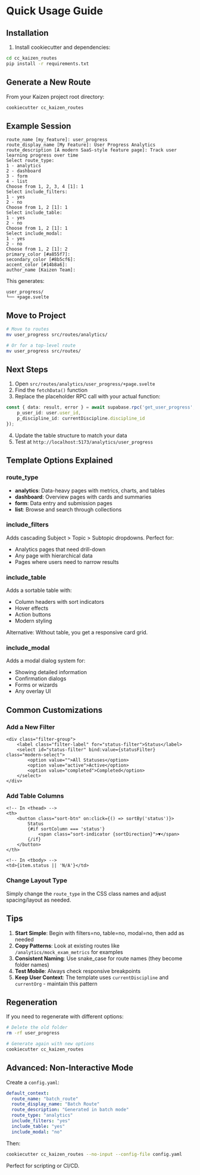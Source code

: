 # Quick Usage Guide

## Installation

1. Install cookiecutter and dependencies:

```bash
cd cc_kaizen_routes
pip install -r requirements.txt
```

## Generate a New Route

From your Kaizen project root directory:

```bash
cookiecutter cc_kaizen_routes
```

## Example Session

```
route_name [my_feature]: user_progress
route_display_name [My Feature]: User Progress Analytics
route_description [A modern SaaS-style feature page]: Track user learning progress over time
Select route_type:
1 - analytics
2 - dashboard
3 - form
4 - list
Choose from 1, 2, 3, 4 [1]: 1
Select include_filters:
1 - yes
2 - no
Choose from 1, 2 [1]: 1
Select include_table:
1 - yes
2 - no
Choose from 1, 2 [1]: 1
Select include_modal:
1 - yes
2 - no
Choose from 1, 2 [1]: 2
primary_color [#a855f7]:
secondary_color [#8b5cf6]:
accent_color [#14b8a6]:
author_name [Kaizen Team]:
```

This generates:

```
user_progress/
└── +page.svelte
```

## Move to Project

```bash
# Move to routes
mv user_progress src/routes/analytics/

# Or for a top-level route
mv user_progress src/routes/
```

## Next Steps

1. Open `src/routes/analytics/user_progress/+page.svelte`
2. Find the `fetchData()` function
3. Replace the placeholder RPC call with your actual function:

```typescript
const { data: result, error } = await supabase.rpc('get_user_progress', {
    p_user_id: user.user_id,
    p_discipline_id: currentDiscipline.discipline_id
});
```

4. Update the table structure to match your data
5. Test at `http://localhost:5173/analytics/user_progress`

## Template Options Explained

### route_type

- **analytics**: Data-heavy pages with metrics, charts, and tables
- **dashboard**: Overview pages with cards and summaries
- **form**: Data entry and submission pages
- **list**: Browse and search through collections

### include_filters

Adds cascading Subject > Topic > Subtopic dropdowns. Perfect for:
- Analytics pages that need drill-down
- Any page with hierarchical data
- Pages where users need to narrow results

### include_table

Adds a sortable table with:
- Column headers with sort indicators
- Hover effects
- Action buttons
- Modern styling

Alternative: Without table, you get a responsive card grid.

### include_modal

Adds a modal dialog system for:
- Showing detailed information
- Confirmation dialogs
- Forms or wizards
- Any overlay UI

## Common Customizations

### Add a New Filter

```svelte
<div class="filter-group">
    <label class="filter-label" for="status-filter">Status</label>
    <select id="status-filter" bind:value={statusFilter} class="modern-select">
        <option value="">All Statuses</option>
        <option value="active">Active</option>
        <option value="completed">Completed</option>
    </select>
</div>
```

### Add Table Columns

```svelte
<!-- In <thead> -->
<th>
    <button class="sort-btn" on:click={() => sortBy('status')}>
        Status
        {#if sortColumn === 'status'}
            <span class="sort-indicator {sortDirection}">▼</span>
        {/if}
    </button>
</th>

<!-- In <tbody> -->
<td>{item.status || 'N/A'}</td>
```

### Change Layout Type

Simply change the `route_type` in the CSS class names and adjust spacing/layout as needed.

## Tips

1. **Start Simple**: Begin with filters=no, table=no, modal=no, then add as needed
2. **Copy Patterns**: Look at existing routes like `/analytics/mock_exam_metrics` for examples
3. **Consistent Naming**: Use snake_case for route names (they become folder names)
4. **Test Mobile**: Always check responsive breakpoints
5. **Keep User Context**: The template uses `currentDiscipline` and `currentOrg` - maintain this pattern

## Regeneration

If you need to regenerate with different options:

```bash
# Delete the old folder
rm -rf user_progress

# Generate again with new options
cookiecutter cc_kaizen_routes
```

## Advanced: Non-Interactive Mode

Create a `config.yaml`:

```yaml
default_context:
  route_name: "batch_route"
  route_display_name: "Batch Route"
  route_description: "Generated in batch mode"
  route_type: "analytics"
  include_filters: "yes"
  include_table: "yes"
  include_modal: "no"
```

Then:

```bash
cookiecutter cc_kaizen_routes --no-input --config-file config.yaml
```

Perfect for scripting or CI/CD.
